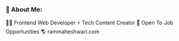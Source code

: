 

<!--
**ctaneja10/ctaneja10** is a ✨ _special_ ✨ repository because its `README.md` (this file) appears on your GitHub profile.

Here are some ideas to get you started:

- 🔭 I’m currently working on ...
- 🌱 I’m currently learning ...
- 👯 I’m looking to collaborate on ...
- 🤔 I’m looking for help with ...
- 💬 Ask me about ...
- 📫 How to reach me: ...
- 😄 Pronouns: ...
- ⚡ Fun fact: ...
-->
### 💫 About Me:
 👨‍💻 Frontend Web Developer
 ⚡ Tech Content Creator
 💼 Open To Job Opportunities
 🌎 rammaheshwari.com
